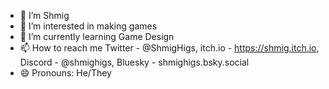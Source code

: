 - 👋 I’m Shmig
- 👀 I’m interested in making games
- 🌱 I’m currently learning Game Design
- 📫 How to reach me Twitter - @ShmigHigs, itch.io - https://shmig.itch.io, Discord - @shmighigs, Bluesky - shmighigs.bsky.social
- 😄 Pronouns: He/They
